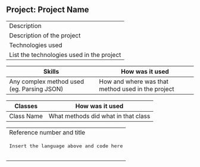 ## Project: Project Name

<table>
<tr>
<td>
Description
</td>
</tr>
<tr>
<td>
Description of the project
</td>
</tr>
	
<tr>
<td>
Technologies used
</td>
</tr>
<tr>
<td>
List the technologies used in the project
</td>
</tr>
<tr>

Skills | How was it used 
--- | --- 
Any complex method used (eg. Parsing JSON) | How and where was that method used in the project


Classes | How was it used 
--- | --- 
Class Name | What methods did what in that class

<table>
<tr>
<td>
Reference number and title
</td>
</tr>
<tr>
<td>
  <pre 
  lang="swift">
Insert the language above and code here
   </pre>
</td>
</tr>
 

